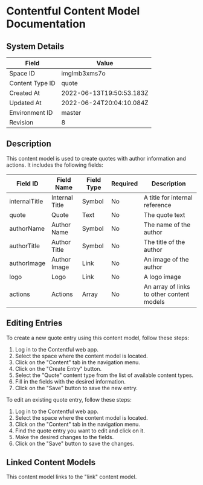 # Contentful Content Model Documentation

## System Details

| Field | Value |
| --- | --- |
| Space ID | imglmb3xms7o |
| Content Type ID | quote |
| Created At | 2022-06-13T19:50:53.183Z |
| Updated At | 2022-06-24T20:04:10.084Z |
| Environment ID | master |
| Revision | 8 |

## Description

This content model is used to create quotes with author information and actions. It includes the following fields:

| Field ID | Field Name | Field Type | Required | Description |
| --- | --- | --- | --- | --- |
| internalTitle | Internal Title | Symbol | No | A title for internal reference |
| quote | Quote | Text | No | The quote text |
| authorName | Author Name | Symbol | No | The name of the author |
| authorTitle | Author Title | Symbol | No | The title of the author |
| authorImage | Author Image | Link | No | An image of the author |
| logo | Logo | Link | No | A logo image |
| actions | Actions | Array | No | An array of links to other content models |

## Editing Entries

To create a new quote entry using this content model, follow these steps:

1. Log in to the Contentful web app.
2. Select the space where the content model is located.
3. Click on the "Content" tab in the navigation menu.
4. Click on the "Create Entry" button.
5. Select the "Quote" content type from the list of available content types.
6. Fill in the fields with the desired information.
7. Click on the "Save" button to save the new entry.

To edit an existing quote entry, follow these steps:

1. Log in to the Contentful web app.
2. Select the space where the content model is located.
3. Click on the "Content" tab in the navigation menu.
4. Find the quote entry you want to edit and click on it.
5. Make the desired changes to the fields.
6. Click on the "Save" button to save the changes.

## Linked Content Models

This content model links to the "link" content model.